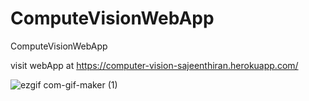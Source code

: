 # ComputeVisionWebApp
ComputeVisionWebApp

visit webApp at https://computer-vision-sajeenthiran.herokuapp.com/




![ezgif com-gif-maker (1)](https://user-images.githubusercontent.com/77486691/183256161-ba1cd353-0389-4c53-9c06-a9e3e4cc187e.gif)
